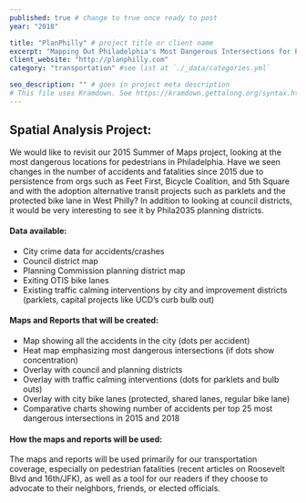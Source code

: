 ```yaml
---
published: true # change to true once ready to post
year: "2018"

title: "PlanPhilly" # project title or client name
excerpt: "Mapping Out Philadelphia's Most Dangerous Intersections for Pedestrians. 2015 and Now." # shows on project list page
client_website: "http://planphilly.com"
category: "transportation" #see list at `./_data/categories.yml`

seo_description: "" # goes in project meta description
# This file uses Kramdown. See https://kramdown.gettalong.org/syntax.html for syntax
---
```


## Spatial Analysis Project:
We would like to revisit our 2015 Summer of Maps project, looking at the most dangerous locations for pedestrians in Philadelphia.  Have we seen changes in the number of accidents and fatalities since 2015 due to persistence from orgs such as Feet First, Bicycle Coalition, and 5th Square and with the adoption alternative transit projects such as parklets and the protected bike lane in West Philly? In addition to looking at council districts, it would be very interesting to see it by Phila2035 planning districts.

#### Data available:
- City crime data for accidents/crashes
- Council district map
- Planning Commission planning district map
- Exiting OTIS bike lanes
- Existing traffic calming interventions by city and improvement districts (parklets, capital projects like UCD’s curb bulb out)

#### Maps and Reports that will be created:
- Map showing all the accidents in the city (dots per accident)
- Heat map emphasizing most dangerous intersections (if dots show concentration)
- Overlay with council and planning districts
- Overlay with traffic calming interventions (dots for parklets and bulb outs)
- Overlay with city bike lanes (protected, shared lanes, regular bike lane)
- Comparative charts showing number of accidents per top 25 most dangerous intersections in 2015 and 2018

#### How the maps and reports will be used:
The maps and reports will be used primarily for our transportation coverage, especially on pedestrian fatalities (recent articles on Roosevelt Blvd and 16th/JFK), as well as a tool for our readers if they choose to advocate to their neighbors, friends, or elected officials.
